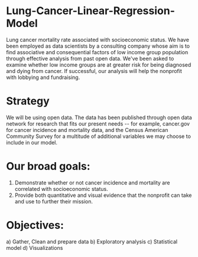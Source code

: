 # Lung-Cancer-Linear-Regression-Model
Lung cancer mortality rate associated with socioeconomic status.
We have been employed as data scientists by a consulting company whose aim is to find associative and consequential factors of low income group population through effective analysis from past open data. 
We've been asked to examine whether low income groups are at greater risk for being diagnosed and dying from cancer. If successful, our analysis will help the nonprofit with lobbying and fundraising.

# Strategy
We will be using open data. The data has been published through open data network for research that fits our present needs -- for example, cancer.gov for cancer incidence and mortality data, and the Census American Community Survey for a multitude of additional variables we may choose to include in our model.

# Our broad goals:
1) Demonstrate whether or not cancer incidence and mortality are correlated with socioeconomic status.
2) Provide both quantitative and visual evidence that the nonprofit can take and use to further their mission.

# Objectives:
a) Gather, Clean and prepare data
b) Exploratory analysis
c) Statistical model
d) Visualizations
